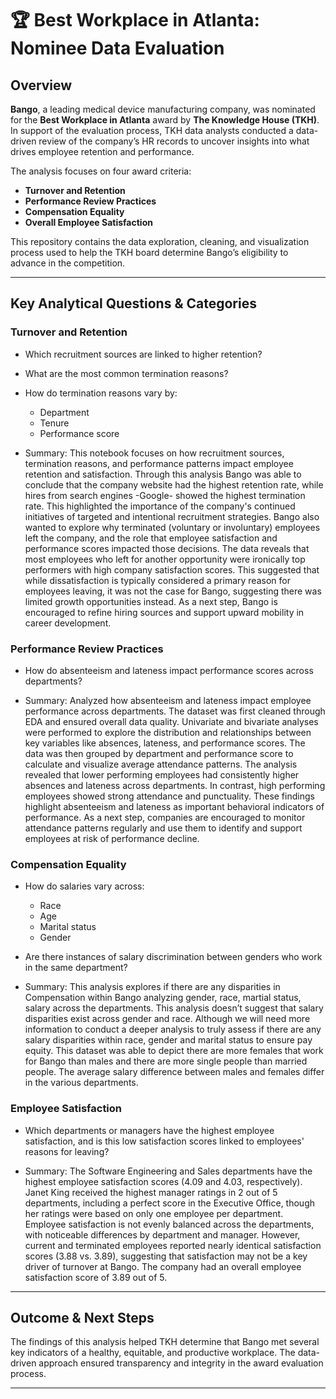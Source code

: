 # 🏆 Best Workplace in Atlanta: Nominee Data Evaluation

## Overview

**Bango**, a leading medical device manufacturing company, was nominated for the **Best Workplace in Atlanta** award by **The Knowledge House (TKH)**. In support of the evaluation process, TKH data analysts conducted a data-driven review of the company’s HR records to uncover insights into what drives employee retention and performance. 

The analysis focuses on four award criteria:
- **Turnover and Retention**
- **Performance Review Practices**
- **Compensation Equality**
- **Overall Employee Satisfaction**

This repository contains the data exploration, cleaning, and visualization process used to help the TKH board determine Bango’s eligibility to advance in the competition.

---
## Key Analytical Questions & Categories

### Turnover and Retention
- Which recruitment sources are linked to higher retention?
- What are the most common termination reasons?
- How do termination reasons vary by:
  - Department
  - Tenure
  - Performance score

- Summary: This notebook focuses on how recruitment sources, termination reasons, and performance patterns impact employee retention and satisfaction. Through this analysis Bango was able to conclude that the company website had the highest retention rate, while hires from search engines -Google- showed the highest termination rate. This highlighted the importance of the company's continued initiatives of targeted and intentional recruitment strategies. Bango also wanted to explore why terminated (voluntary or involuntary) employees left the company, and the role that employee satisfaction and performance scores impacted those decisions. The data reveals that most employees who left for another opportunity were ironically top performers with high company satisfaction scores. This suggested that while dissatisfaction is typically considered a primary reason for employees leaving, it was not the case for Bango, suggesting there was limited growth opportunities instead. As a next step, Bango is encouraged to refine hiring sources and support upward mobility in career development. 

### Performance Review Practices
- How do absenteeism and lateness impact performance scores across departments?

- Summary: Analyzed how absenteeism and lateness impact employee performance across departments. The dataset was first cleaned through EDA and ensured overall data quality. Univariate and bivariate analyses were performed to explore the distribution and relationships between key variables like absences, lateness, and performance scores. The data was then grouped by department and performance score to calculate and visualize average attendance patterns. The analysis revealed that lower performing employees had consistently higher absences and lateness across departments. In contrast, high performing employees showed strong attendance and punctuality. These findings highlight absenteeism and lateness as important behavioral indicators of performance. As a next step, companies are encouraged to monitor attendance patterns regularly and use them to identify and support employees at risk of performance decline.


### Compensation Equality
- How do salaries vary across:
  - Race
  - Age
  - Marital status
  - Gender
- Are there instances of salary discrimination between genders who work in the same department?

- Summary: This analysis explores if there are any disparities in Compensation within Bango analyzing gender, race, martial status, salary across the departments.  This analysis doesn’t suggest that salary disparities exist across gender and race. Although we will need more information to conduct a deeper analysis to truly assess if there are any salary disparities within race, gender and marital status to ensure pay equity. This dataset was able to depict there are more females that work for Bango than males and there are more single people than married people. The average salary difference between males and females differ in the various departments. 

### Employee Satisfaction
- Which departments or managers have the highest employee satisfaction, and is this low satisfaction scores linked to employees' reasons for leaving?

- Summary: The Software Engineering and Sales departments have the highest employee satisfaction scores (4.09 and 4.03, respectively). Janet King received the highest manager ratings in 2 out of 5 departments, including a perfect score in the Executive Office, though her ratings were based on only one employee per department.   Employee satisfaction is not evenly balanced across the departments, with noticeable differences by department and manager. However, current and terminated employees reported nearly identical satisfaction scores (3.88 vs. 3.89), suggesting that satisfaction may not be a key driver of turnover at Bango. The company had an overall employee satisfaction score of 3.89 out of 5.
---

## Outcome & Next Steps

The findings of this analysis helped TKH determine that Bango met several key indicators of a healthy, equitable, and productive workplace. The data-driven approach ensured transparency and integrity in the award evaluation process.

---
